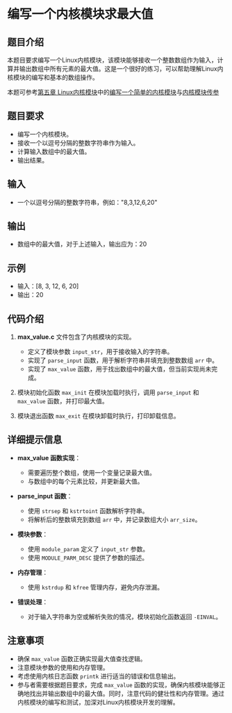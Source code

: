 # 编写一个内核模块求最大值

## 题目介绍

本题目要求编写一个Linux内核模块，该模块能够接收一个整数数组作为输入，计算并输出数组中所有元素的最大值。这是一个很好的练习，可以帮助理解Linux内核模块的编写和基本的数组操作。

本题可参考[第五章 Linux内核模块](../chapter-5.md)中的[编写一个简单的内核模块](../chapter-5_1.md)与[内核模块传参](../chapter-5_2.md)

## 题目要求

- 编写一个内核模块。
- 接收一个以逗号分隔的整数字符串作为输入。
- 计算输入数组中的最大值。
- 输出结果。

## 输入

- 一个以逗号分隔的整数字符串，例如："8,3,12,6,20"

## 输出

- 数组中的最大值，对于上述输入，输出应为：20

## 示例

- 输入：[8, 3, 12, 6, 20]
- 输出：20

## 代码介绍

1. **max_value.c** 文件包含了内核模块的实现。
   - 定义了模块参数 `input_str`，用于接收输入的字符串。
   - 实现了 `parse_input` 函数，用于解析字符串并填充到整数数组 `arr` 中。
   - 实现了 `max_value` 函数，用于找出数组中的最大值，但当前实现尚未完成。

2. 模块初始化函数 `max_init` 在模块加载时执行，调用 `parse_input` 和 `max_value` 函数，并打印最大值。

3. 模块退出函数 `max_exit` 在模块卸载时执行，打印卸载信息。

## 详细提示信息

- **max_value 函数实现**：
  - 需要遍历整个数组，使用一个变量记录最大值。
  - 与数组中的每个元素比较，并更新最大值。

- **parse_input 函数**：
  - 使用 `strsep` 和 `kstrtoint` 函数解析字符串。
  - 将解析后的整数填充到数组 `arr` 中，并记录数组大小 `arr_size`。

- **模块参数**：
  - 使用 `module_param` 定义了 `input_str` 参数。
  - 使用 `MODULE_PARM_DESC` 提供了参数的描述。

- **内存管理**：
  - 使用 `kstrdup` 和 `kfree` 管理内存，避免内存泄漏。

- **错误处理**：
  - 对于输入字符串为空或解析失败的情况，模块初始化函数返回 `-EINVAL`。

## 注意事项

- 确保 `max_value` 函数正确实现最大值查找逻辑。
- 注意模块参数的使用和内存管理。
- 考虑使用内核日志函数 `printk` 进行适当的错误和信息输出。
- 参与者需要根据题目要求，完成 `max_value` 函数的实现，确保内核模块能够正确地找出并输出数组中的最大值。同时，注意代码的健壮性和内存管理。通过内核模块的编写和测试，加深对Linux内核模块开发的理解。
